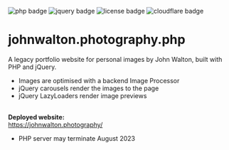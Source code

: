 
![php badge](https://img.shields.io/badge/PHP-v.7.4.33-99c.svg?logo=php&logoColor=99c&style=flat-square)
![jquery badge](https://img.shields.io/badge/jQuery-v.1.7.2-0769AD.svg?logo=jquery&logoColor=0985db&style=flat-square)
![license badge](https://img.shields.io/badge/License-AGPL_v3-yellow.svg?logo=gnu&logoColor=fafa78&style=flat-square)
![cloudflare badge](https://img.shields.io/endpoint?url=https://cloudflare-pages-badges.webmanager.workers.dev/?projectName=johnwalton-photography-php)


# johnwalton.photography.php
A legacy portfolio website for personal images by John Walton, built with PHP and jQuery.    
<!-- Hosted on AWS Amplify. -->

- Images are optimised with a backend Image Processor         
- jQuery carousels render the images to the page      
- jQuery LazyLoaders render image previews  <br><br>    

**Deployed website:**   
https://johnwalton.photography/

- PHP server may terminate August 2023


